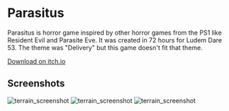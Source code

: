 # Parasitus
Parasitus is horror game inspired by other horror games from the PS1 like Resident Evil and Parasite Eve. It was created in 72 hours for Ludem Dare 53. The theme was "Delivery" but this game doesn't fit that theme.

[Download on itch.io](https://hayden-donnelly.itch.io/parasitus)

## Screenshots
![terrain_screenshot](./images/parasitus_sc_03.png)
![terrain_screenshot](./images/parasitus_sc_02.png)
![terrain_screenshot](./images/parasitus_sc_01.png)

